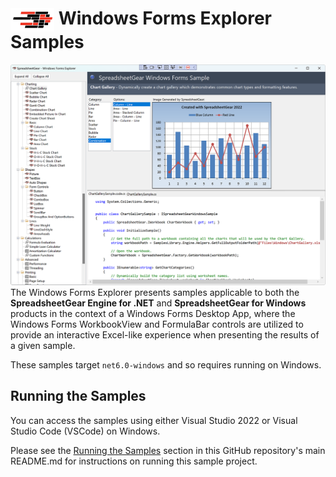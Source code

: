# <img src="../images/logo-sg.svg" style="width: 70px; vertical-align: middle;" alt="SpreadsheetGear Logo"> Windows Forms Explorer Samples
![Screenshot of the WPF Explorer](screenshot.png)
The Windows Forms Explorer presents samples applicable to both the **SpreadsheetGear Engine for .NET** and **SpreadsheetGear for Windows** products in the context of a Windows Forms Desktop App, where the Windows Forms WorkbookView and FormulaBar controls are utilized to provide an interactive Excel-like experience when presenting the results of a given sample.  

These samples target `net6.0-windows` and so requires running on Windows.


## Running the Samples
You can access the samples using either Visual Studio 2022 or Visual Studio Code (VSCode) on Windows.

Please see the <a href="../README.md#section-running-the-samples">Running the Samples</a> section in this GitHub repository's main README.md for instructions on running this sample project.